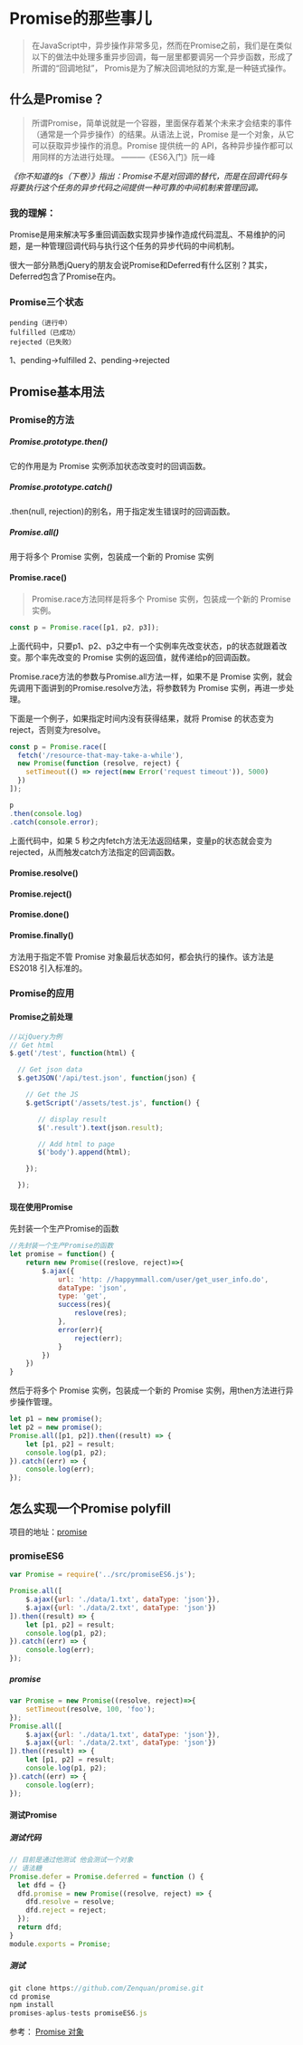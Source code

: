 

# Promise的那些事儿

>在JavaScript中，异步操作非常多见，然而在Promise之前，我们是在类似以下的做法中处理多重异步回调，每一层里都要调另一个异步函数，形成了所谓的“回调地狱”， Promis是为了解决回调地狱的方案,是一种链式操作。

## 什么是Promise？
>所谓Promise，简单说就是一个容器，里面保存着某个未来才会结束的事件（通常是一个异步操作）的结果。从语法上说，Promise 是一个对象，从它可以获取异步操作的消息。Promise 提供统一的 API，各种异步操作都可以用同样的方法进行处理。
                                                                                                                           ———《ES6入门》阮一峰

*《你不知道的js（下卷）》指出：Promise不是对回调的替代，而是在回调代码与将要执行这个任务的异步代码之间提供一种可靠的中间机制来管理回调。*

### 我的理解：
Promise是用来解决写多重回调函数实现异步操作造成代码混乱、不易维护的问题，是一种管理回调代码与执行这个任务的异步代码的中间机制。

很大一部分熟悉jQuery的朋友会说Promise和Deferred有什么区别？其实，Deferred包含了Promise在内。

### Promise三个状态

```
pending（进行中）
fulfilled（已成功）
rejected（已失败）
```

1、pending->fulfilled
2、pending->rejected

## Promise基本用法

### Promise的方法

##### Promise.prototype.then()
它的作用是为 Promise 实例添加状态改变时的回调函数。

##### Promise.prototype.catch()
.then(null, rejection)的别名，用于指定发生错误时的回调函数。

##### Promise.all()
用于将多个 Promise 实例，包装成一个新的 Promise 实例

#### Promise.race()

>Promise.race方法同样是将多个 Promise 实例，包装成一个新的 Promise 实例。
```javascript
const p = Promise.race([p1, p2, p3]);
```
上面代码中，只要p1、p2、p3之中有一个实例率先改变状态，p的状态就跟着改变。那个率先改变的 Promise 实例的返回值，就传递给p的回调函数。

Promise.race方法的参数与Promise.all方法一样，如果不是 Promise 实例，就会先调用下面讲到的Promise.resolve方法，将参数转为 Promise 实例，再进一步处理。

下面是一个例子，如果指定时间内没有获得结果，就将 Promise 的状态变为reject，否则变为resolve。
```javascript
const p = Promise.race([
  fetch('/resource-that-may-take-a-while'),
  new Promise(function (resolve, reject) {
    setTimeout(() => reject(new Error('request timeout')), 5000)
  })
]);

p
.then(console.log)
.catch(console.error);
```
上面代码中，如果 5 秒之内fetch方法无法返回结果，变量p的状态就会变为rejected，从而触发catch方法指定的回调函数。

#### Promise.resolve()
#### Promise.reject()

#### Promise.done()

#### Promise.finally()
方法用于指定不管 Promise 对象最后状态如何，都会执行的操作。该方法是 ES2018 引入标准的。

### Promise的应用

#### Promise之前处理
```javascript
//以jQuery为例
// Get html
$.get('/test', function(html) {

  // Get json data
  $.getJSON('/api/test.json', function(json) {

    // Get the JS
    $.getScript('/assets/test.js', function() {

       // display result
       $('.result').text(json.result);

       // Add html to page
       $('body').append(html);

    });

  });

```

#### 现在使用Promise

先封装一个生产Promise的函数

```javascript
//先封装一个生产Promise的函数
let promise = function() {
    return new Promise((reslove, reject)=>{
        $.ajax({
            url: 'http: //happymmall.com/user/get_user_info.do',
            dataType: 'json',
            type: 'get',
            success(res){
                reslove(res);
            },
            error(err){
                reject(err);
            }
        })
    })
}   
```

然后于将多个 Promise 实例，包装成一个新的 Promise 实例，用then方法进行异步操作管理。

```javascript
let p1 = new promise();
let p2 = new promise();
Promise.all([p1, p2]).then((result) => {
    let [p1, p2] = result;
    console.log(p1, p2);
}).catch((err) => {
    console.log(err);
});
```

## 怎么实现一个Promise polyfill

项目的地址：[promise](https://www.github.com/zenquan/promise.git)

### promiseES6

```JavaScript
var Promise = require('../src/promiseES6.js');

Promise.all([
    $.ajax({url: './data/1.txt', dataType: 'json'}),
    $.ajax({url: './data/2.txt', dataType: 'json'})
]).then((result) => {
    let [p1, p2] = result;
    console.log(p1, p2);
}).catch((err) => {
    console.log(err);
});

``` 

##### promise

```JavaScript
var Promise = new Promise((resolve, reject)=>{
    setTimeout(resolve, 100, 'foo');
});
Promise.all([
    $.ajax({url: './data/1.txt', dataType: 'json'}),
    $.ajax({url: './data/2.txt', dataType: 'json'})
]).then((result) => {
    let [p1, p2] = result;
    console.log(p1, p2);
}).catch((err) => {
    console.log(err);
});
```
#### 测试Promise

##### 测试代码

```JavaScript
// 目前是通过他测试 他会测试一个对象
// 语法糖
Promise.defer = Promise.deferred = function () {
  let dfd = {}
  dfd.promise = new Promise((resolve, reject) => {
    dfd.resolve = resolve;
    dfd.reject = reject;
  });
  return dfd;
}
module.exports = Promise;
```
##### 测试
```JavaScript
git clone https://github.com/Zenquan/promise.git
cd promise
npm install
promises-aplus-tests promiseES6.js
```

参考：
[Promise 对象](http://es6.ruanyifeng.com/#docs/promise)

